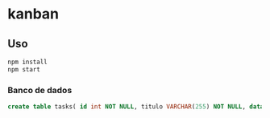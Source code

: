 # kanban

## Uso
```bash
npm install
npm start
```

### Banco de dados

```sql
create table tasks( id int NOT NULL, titulo VARCHAR(255) NOT NULL, data date NOT NULL);
```
